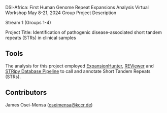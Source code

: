 DSI-Africa: First Human Genome Repeat Expansions Analysis Virtual Workshop
May 8-21, 2024
Group Project Description

Stream 1 (Groups 1-4)

Project Title: Identification of pathogenic disease-associated short tandem repeats (STRs) in clinical samples

## Tools

The analysis for this project employed [ExpansionHunter](https://github.com/Illumina/ExpansionHunter), [REViewer](https://github.com/Illumina/REViewer) and [STRipy Database Pipeline](https://gitlab.com/andreassh/stripy-pipeline) to call and annotate Short Tandem Repeats (STRs).


## Contributors
James Osei-Mensa (oseimensa@kccr.de)

